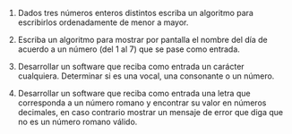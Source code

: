 1) Dados tres números enteros distintos escriba un algoritmo para escribirlos
ordenadamente de menor a mayor. 

2) Escriba un algoritmo para mostrar por pantalla el nombre del día de acuerdo 
a un número (del 1 al 7) que se pase como entrada.

3) Desarrollar un software que reciba como entrada un carácter cualquiera. 
Determinar si es una vocal, una consonante o un número.

4) Desarrollar un software que reciba como entrada una letra que corresponda a 
un número romano y encontrar su valor en números decimales, en caso contrario 
mostrar un mensaje de error que diga que no es un número romano válido.

